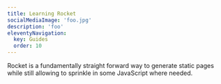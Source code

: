 ```yaml
---
title: Learning Rocket
socialMediaImage: 'foo.jpg'
description: 'foo'
eleventyNavigation:
  key: Guides
  order: 10
---
```


Rocket is a fundamentally straight forward way to generate static pages while still allowing to sprinkle in some JavaScript where needed.
